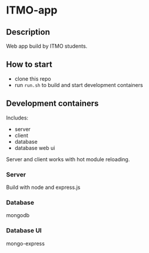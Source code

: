 # ITMO-app

## Description

  Web app build by ITMO students.

## How to start

 * clone this repo
 * run `run.sh` to build and start development containers

## Development containers

Includes: 
 * server
 * client
 * database
 * database web ui

Server and client works with hot module reloading.

### Server
Build with node and express.js

### Database 
mongodb

### Database UI
mongo-express
